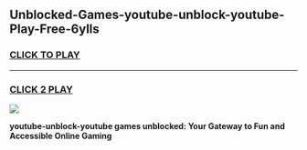 
## Unblocked-Games-youtube-unblock-youtube-Play-Free-6ylls
<h3>
<a href="https://premium76.site?title=youtube-unblock-youtube&ref=23A">CLICK TO PLAY</a></h3>
<hr>

<h3>
<a href="https://premium76.site?title=youtube-unblock-youtube&ref=23A">CLICK 2 PLAY</a>
  
</h3>

<a href="https://premium76.site?title=youtube-unblock-youtube&ref=23A"><img src="https://clearcache.store/games.png"></a>


**youtube-unblock-youtube games unblocked: Your Gateway to Fun and Accessible Online Gaming**
